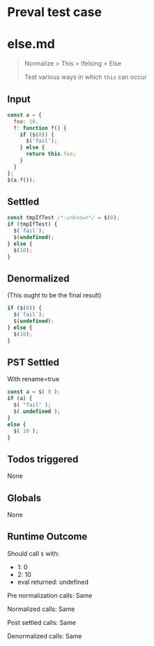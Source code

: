 # Preval test case

# else.md

> Normalize > This > Ifelsing > Else
>
> Test various ways in which `this` can occur

## Input

`````js filename=intro
const a = {
  foo: 10,
  f: function f() {
    if ($(0)) {
      $('fail');
    } else {
      return this.foo;
    }
  }
};
$(a.f());
`````


## Settled


`````js filename=intro
const tmpIfTest /*:unknown*/ = $(0);
if (tmpIfTest) {
  $(`fail`);
  $(undefined);
} else {
  $(10);
}
`````


## Denormalized
(This ought to be the final result)

`````js filename=intro
if ($(0)) {
  $(`fail`);
  $(undefined);
} else {
  $(10);
}
`````


## PST Settled
With rename=true

`````js filename=intro
const a = $( 0 );
if (a) {
  $( "fail" );
  $( undefined );
}
else {
  $( 10 );
}
`````


## Todos triggered


None


## Globals


None


## Runtime Outcome


Should call `$` with:
 - 1: 0
 - 2: 10
 - eval returned: undefined

Pre normalization calls: Same

Normalized calls: Same

Post settled calls: Same

Denormalized calls: Same
